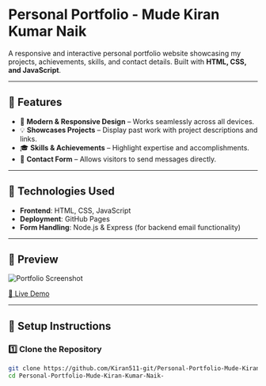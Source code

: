# Personal Portfolio - Mude Kiran Kumar Naik

A responsive and interactive personal portfolio website showcasing my projects, achievements, skills, and contact details. Built with **HTML, CSS, and JavaScript**.

---

## 🌟 Features
- 📌 **Modern & Responsive Design** – Works seamlessly across all devices.
- 💡 **Showcases Projects** – Display past work with project descriptions and links.
- 🎓 **Skills & Achievements** – Highlight expertise and accomplishments.
- 📧 **Contact Form** – Allows visitors to send messages directly.

---

## 🚀 Technologies Used
- **Frontend**: HTML, CSS, JavaScript
- **Deployment**: GitHub Pages
- **Form Handling**: Node.js & Express (for backend email functionality)

---

## 📸 Preview
![Portfolio Screenshot](https://drive.google.com/file/d/1iPhUj2Bng30-yMVmsBRNzSYDcg4Lxs2E/view?usp=sharing)

[🔗 Live Demo](https://kiran511-git.github.io/Personal-Portfolio-Mude-Kiran-Kumar-Naik-/)

---

## 🔧 Setup Instructions

### 1️⃣ Clone the Repository
```sh
git clone https://github.com/Kiran511-git/Personal-Portfolio-Mude-Kiran-Kumar-Naik-.git
cd Personal-Portfolio-Mude-Kiran-Kumar-Naik-
